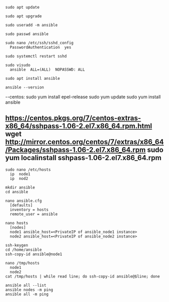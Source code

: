 ```
sudo apt update
```
```
sudo apt upgrade
```
```
sudo useradd -m ansible
```
```
sudo passwd ansible
```
```
sudo nano /etc/ssh/sshd_config
  PasswordAuthentication  yes
```
```
sudo systemctl restart sshd
```
```
sudo visudo
  ansible  ALL=(ALL)  NOPASSWD: ALL
```
```
sudo apt install ansible
```
```
ansible --version
```

--centos:
sudo yum install epel-release
sudo yum update
sudo yum install ansible

https://centos.pkgs.org/7/centos-extras-x86_64/sshpass-1.06-2.el7.x86_64.rpm.html
wget http://mirror.centos.org/centos/7/extras/x86_64/Packages/sshpass-1.06-2.el7.x86_64.rpm
sudo yum localinstall sshpass-1.06-2.el7.x86_64.rpm
-------

```
sudo nano /etc/hosts
  ip  node1
  ip  nod2
```
```
mkdir ansible
cd ansible
```
```
nano ansible.cfg
  [defaults]
  inventory = hosts
  remote_user = ansible
```
```
nano hosts
  [nodes]
  node1 ansible_host=<PrivateIP of ansible_node1 instance>
  node2 ansible_host=<PrivateIP of ansible_node2 instance>
```
```
ssh-keygen
cd /home/ansible
ssh-copy-id ansible@node1
```
```
nano /tmp/hosts
  node1
  node2
cat /tmp/hosts | while read line; do ssh-copy-id ansible@$line; done
```
```
ansible all --list
ansible nodes -m ping
ansible all -m ping
```
